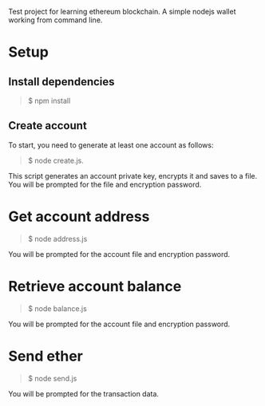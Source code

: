 Test project for learning ethereum blockchain. A simple nodejs wallet working from command line.

# Setup

## Install dependencies

> $ npm install

## Create account

To start, you need to generate at least one account as follows:

> $ node create.js.

This script generates an account private key, encrypts it and saves to a file.
You will be prompted for the file and encryption password.

# Get account address

> $ node address.js

You will be prompted for the account file and encryption password.

# Retrieve account balance

> $ node balance.js

You will be prompted for the account file and encryption password.

# Send ether

> $ node send.js

You will be prompted for the transaction data.
